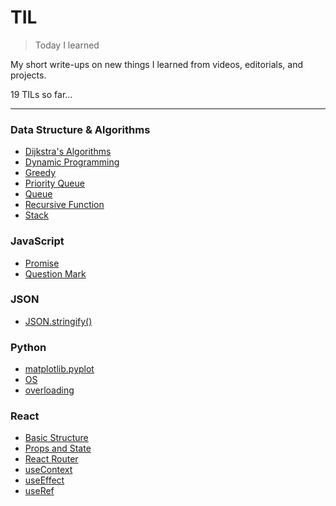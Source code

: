 # TIL
>Today I learned

My short write-ups on new things I learned from videos, editorials, and projects.  

19 TILs so far...  

---

### Data Structure & Algorithms
- [Dijkstra's Algorithms](https://github.com/jbcolby0063/til/blob/main/algorithms/dijkstra.md)
- [Dynamic Programming](https://github.com/jbcolby0063/til/blob/main/algorithms/dynamic-programming.md)
- [Greedy](https://github.com/jbcolby0063/til/blob/main/algorithms/greedy.md)
- [Priority Queue](https://github.com/jbcolby0063/til/blob/main/algorithms/priority-queue.md)
- [Queue](https://github.com/jbcolby0063/til/blob/main/algorithms/queue.md)
- [Recursive Function](https://github.com/jbcolby0063/til/blob/main/algorithms/recursive-function.md)
- [Stack](https://github.com/jbcolby0063/til/blob/main/algorithms/stack.md)

### JavaScript
- [Promise](https://github.com/jbcolby0063/til/blob/main/javascript/promise.md)
- [Question Mark](https://github.com/jbcolby0063/til/blob/main/javascript/question-mark.md)

### JSON
- [JSON.stringify()](https://github.com/jbcolby0063/til/blob/main/json/stringify.md)

### Python
- [matplotlib.pyplot](https://github.com/jbcolby0063/til/blob/main/python/matplotlib_pyplot.md)
- [OS](https://github.com/jbcolby0063/til/blob/main/python/os.md)
- [overloading](https://github.com/jbcolby0063/til/blob/main/python/overloading.md)

### React
- [Basic Structure](https://github.com/jbcolby0063/til/blob/main/react/basic-structure.md)
- [Props and State](https://github.com/jbcolby0063/til/blob/main/react/props-and-state.md)
- [React Router](https://github.com/jbcolby0063/til/blob/main/react/react-router.md)
- [useContext](https://github.com/jbcolby0063/til/blob/main/react/useContext.md)
- [useEffect](https://github.com/jbcolby0063/til/blob/main/react/useEffect.md)
- [useRef](https://github.com/jbcolby0063/til/blob/main/react/useRef.md)
